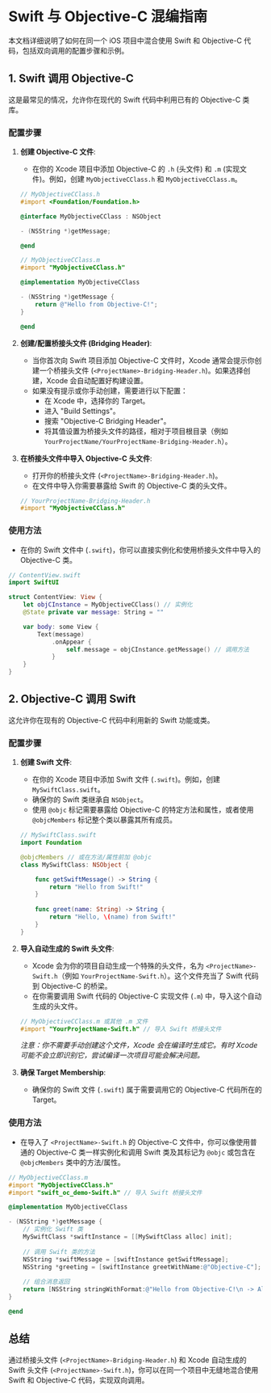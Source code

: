 # Swift 与 Objective-C 混编指南

本文档详细说明了如何在同一个 iOS 项目中混合使用 Swift 和 Objective-C 代码，包括双向调用的配置步骤和示例。

## 1. Swift 调用 Objective-C

这是最常见的情况，允许你在现代的 Swift 代码中利用已有的 Objective-C 类库。

### 配置步骤

1.  **创建 Objective-C 文件**: 
    - 在你的 Xcode 项目中添加 Objective-C 的 `.h` (头文件) 和 `.m` (实现文件)。例如，创建 `MyObjectiveCClass.h` 和 `MyObjectiveCClass.m`。
    ```objectivec
    // MyObjectiveCClass.h
    #import <Foundation/Foundation.h>

    @interface MyObjectiveCClass : NSObject

    - (NSString *)getMessage;

    @end

    // MyObjectiveCClass.m
    #import "MyObjectiveCClass.h"

    @implementation MyObjectiveCClass

    - (NSString *)getMessage {
        return @"Hello from Objective-C!";
    }

    @end
    ```

2.  **创建/配置桥接头文件 (Bridging Header)**:
    - 当你首次向 Swift 项目添加 Objective-C 文件时，Xcode 通常会提示你创建一个桥接头文件 (`<ProjectName>-Bridging-Header.h`)。如果选择创建，Xcode 会自动配置好构建设置。
    - 如果没有提示或你手动创建，需要进行以下配置：
        - 在 Xcode 中，选择你的 Target。
        - 进入 "Build Settings"。
        - 搜索 "Objective-C Bridging Header"。
        - 将其值设置为桥接头文件的路径，相对于项目根目录（例如 `YourProjectName/YourProjectName-Bridging-Header.h`）。

3.  **在桥接头文件中导入 Objective-C 头文件**:
    - 打开你的桥接头文件 (`<ProjectName>-Bridging-Header.h`)。
    - 在文件中导入你需要暴露给 Swift 的 Objective-C 类的头文件。
    ```objectivec
    // YourProjectName-Bridging-Header.h
    #import "MyObjectiveCClass.h"
    ```

### 使用方法

- 在你的 Swift 文件中 (`.swift`)，你可以直接实例化和使用桥接头文件中导入的 Objective-C 类。

```swift
// ContentView.swift
import SwiftUI

struct ContentView: View {
    let objCInstance = MyObjectiveCClass() // 实例化
    @State private var message: String = ""

    var body: some View {
        Text(message)
            .onAppear {
                self.message = objCInstance.getMessage() // 调用方法
            }
    }
}
```

## 2. Objective-C 调用 Swift

这允许你在现有的 Objective-C 代码中利用新的 Swift 功能或类。

### 配置步骤

1.  **创建 Swift 文件**: 
    - 在你的 Xcode 项目中添加 Swift 文件 (`.swift`)。例如，创建 `MySwiftClass.swift`。
    - 确保你的 Swift 类继承自 `NSObject`。
    - 使用 `@objc` 标记需要暴露给 Objective-C 的特定方法和属性，或者使用 `@objcMembers` 标记整个类以暴露其所有成员。

    ```swift
    // MySwiftClass.swift
    import Foundation

    @objcMembers // 或在方法/属性前加 @objc
    class MySwiftClass: NSObject {

        func getSwiftMessage() -> String {
            return "Hello from Swift!"
        }
        
        func greet(name: String) -> String {
            return "Hello, \(name) from Swift!"
        }
    }
    ```

2.  **导入自动生成的 Swift 头文件**: 
    - Xcode 会为你的项目自动生成一个特殊的头文件，名为 `<ProjectName>-Swift.h`（例如 `YourProjectName-Swift.h`）。这个文件充当了 Swift 代码到 Objective-C 的桥梁。
    - 在你需要调用 Swift 代码的 Objective-C 实现文件 (`.m`) 中，导入这个自动生成的头文件。

    ```objectivec
    // MyObjectiveCClass.m 或其他 .m 文件
    #import "YourProjectName-Swift.h" // 导入 Swift 桥接头文件
    ```
    *注意：你不需要手动创建这个文件，Xcode 会在编译时生成它。有时 Xcode 可能不会立即识别它，尝试编译一次项目可能会解决问题。*

3.  **确保 Target Membership**: 
    - 确保你的 Swift 文件 (`.swift`) 属于需要调用它的 Objective-C 代码所在的 Target。

### 使用方法

- 在导入了 `<ProjectName>-Swift.h` 的 Objective-C 文件中，你可以像使用普通的 Objective-C 类一样实例化和调用 Swift 类及其标记为 `@objc` 或包含在 `@objcMembers` 类中的方法/属性。

```objectivec
// MyObjectiveCClass.m
#import "MyObjectiveCClass.h"
#import "swift_oc_demo-Swift.h" // 导入 Swift 桥接头文件

@implementation MyObjectiveCClass

- (NSString *)getMessage {
    // 实例化 Swift 类
    MySwiftClass *swiftInstance = [[MySwiftClass alloc] init];
    
    // 调用 Swift 类的方法
    NSString *swiftMessage = [swiftInstance getSwiftMessage];
    NSString *greeting = [swiftInstance greetWithName:@"Objective-C"];
    
    // 组合消息返回
    return [NSString stringWithFormat:@"Hello from Objective-C!\n -> Also, %@\n -> And: %@", swiftMessage, greeting];
}

@end
```

## 总结

通过桥接头文件 (`<ProjectName>-Bridging-Header.h`) 和 Xcode 自动生成的 Swift 头文件 (`<ProjectName>-Swift.h`)，你可以在同一个项目中无缝地混合使用 Swift 和 Objective-C 代码，实现双向调用。